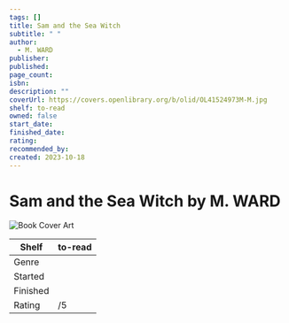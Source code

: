 ```yaml
---
tags: []
title: Sam and the Sea Witch
subtitle: " "
author:
  - M. WARD
publisher: 
published: 
page_count: 
isbn: 
description: ""
coverUrl: https://covers.openlibrary.org/b/olid/OL41524973M-M.jpg
shelf: to-read
owned: false
start_date: 
finished_date: 
rating: 
recommended_by: 
created: 2023-10-18
---
```


# Sam and the Sea Witch by M. WARD

![Book Cover Art](https://covers.openlibrary.org/b/olid/OL41524973M-M.jpg)

| Shelf | to-read |
| --- | --- |
| Genre |  |
| Started |  |
| Finished |  |
| Rating | /5 |


